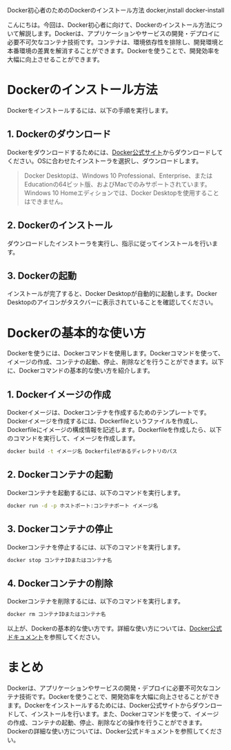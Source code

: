 Docker初心者のためのDockerのインストール方法
docker,install
docker-install

こんにちは。今回は、Docker初心者に向けて、Dockerのインストール方法について解説します。Dockerは、アプリケーションやサービスの開発・デプロイに必要不可欠なコンテナ技術です。コンテナは、環境依存性を排除し、開発環境と本番環境の差異を解消することができます。Dockerを使うことで、開発効率を大幅に向上させることができます。

# Dockerのインストール方法

Dockerをインストールするには、以下の手順を実行します。

## 1. Dockerのダウンロード

Dockerをダウンロードするためには、[Docker公式サイト](https://www.docker.com/products/docker-desktop)からダウンロードしてください。OSに合わせたインストーラを選択し、ダウンロードします。

>Docker Desktopは、Windows 10 Professional、Enterprise、または Educationの64ビット版、およびMacでのみサポートされています。Windows 10 Homeエディションでは、Docker Desktopを使用することはできません。

## 2. Dockerのインストール

ダウンロードしたインストーラを実行し、指示に従ってインストールを行います。

## 3. Dockerの起動

インストールが完了すると、Docker Desktopが自動的に起動します。Docker Desktopのアイコンがタスクバーに表示されていることを確認してください。

# Dockerの基本的な使い方

Dockerを使うには、Dockerコマンドを使用します。Dockerコマンドを使って、イメージの作成、コンテナの起動、停止、削除などを行うことができます。以下に、Dockerコマンドの基本的な使い方を紹介します。

## 1. Dockerイメージの作成

Dockerイメージは、Dockerコンテナを作成するためのテンプレートです。Dockerイメージを作成するには、Dockerfileというファイルを作成し、Dockerfileにイメージの構成情報を記述します。Dockerfileを作成したら、以下のコマンドを実行して、イメージを作成します。

```bash
docker build -t イメージ名 Dockerfileがあるディレクトリのパス
```

## 2. Dockerコンテナの起動

Dockerコンテナを起動するには、以下のコマンドを実行します。

```bash
docker run -d -p ホストポート:コンテナポート イメージ名
```

## 3. Dockerコンテナの停止

Dockerコンテナを停止するには、以下のコマンドを実行します。

```bash
docker stop コンテナIDまたはコンテナ名
```

## 4. Dockerコンテナの削除

Dockerコンテナを削除するには、以下のコマンドを実行します。

```bash
docker rm コンテナIDまたはコンテナ名
```

以上が、Dockerの基本的な使い方です。詳細な使い方については、[Docker公式ドキュメント](https://docs.docker.com/)を参照してください。

# まとめ

Dockerは、アプリケーションやサービスの開発・デプロイに必要不可欠なコンテナ技術です。Dockerを使うことで、開発効率を大幅に向上させることができます。Dockerをインストールするためには、Docker公式サイトからダウンロードして、インストールを行います。また、Dockerコマンドを使って、イメージの作成、コンテナの起動、停止、削除などの操作を行うことができます。Dockerの詳細な使い方については、Docker公式ドキュメントを参照してください。
